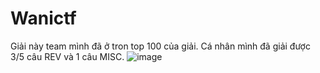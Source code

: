 # Wanictf

Giải này team mình đã ở tron top 100 của giải. Cá nhân mình đã giải được 3/5 câu REV và 1 câu MISC.
![image](https://github.com/daglongg/Wanictf/assets/138242812/f99975e6-1103-4a92-8b90-45a461aca80d)
